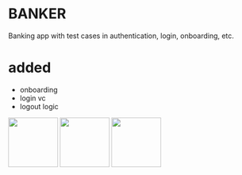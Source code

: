 # BANKER

Banking app with test cases in authentication, login, onboarding, etc.

# added
* onboarding
* login vc
* logout logic

<img src="https://user-images.githubusercontent.com/98359662/226212542-00348578-57c9-405d-a6f1-7f128e69c0e5.png" width="100">
<img src="https://user-images.githubusercontent.com/98359662/226212544-338e6af5-bba6-4cc9-bee3-18214e4a7c99.png" width="100">
<img src="https://user-images.githubusercontent.com/98359662/226212552-11268b6d-93dd-4c74-86f6-86dba8ee3360.png" width="100">
